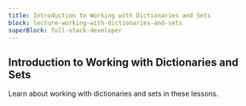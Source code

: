 ```yaml
---
title: Introduction to Working with Dictionaries and Sets
block: lecture-working-with-dictionaries-and-sets
superBlock: full-stack-developer
---
```


## Introduction to Working with Dictionaries and Sets

Learn about working with dictionaries and sets in these lessons.
